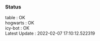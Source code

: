 ### Status


table : OK  
hogwarts : OK  
icy-bot : OK  
Latest Update : 2022-02-07 17:10:12.522319
